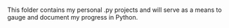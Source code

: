 #

This folder contains my personal .py projects and will serve as a means to gauge and document my progress in Python.
